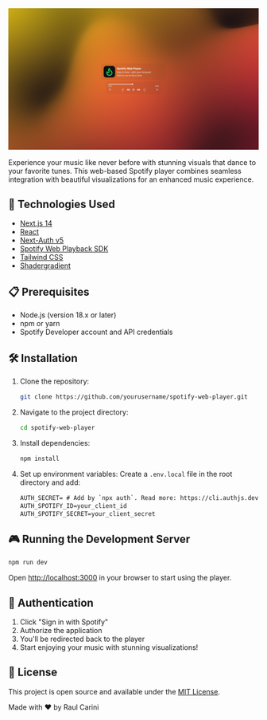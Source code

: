 <img alt="Spotify Web Player" src="/public/assets/og-image.png">

Experience your music like never before with stunning visuals that dance to your favorite tunes. This web-based Spotify player combines seamless integration with beautiful visualizations for an enhanced music experience.

## 🚀 Technologies Used

- [Next.js 14](https://nextjs.org/)
- [React](https://reactjs.org/)
- [Next-Auth v5](https://authjs.dev/)
- [Spotify Web Playback SDK](https://developer.spotify.com/documentation/web-playback-sdk/)
- [Tailwind CSS](https://tailwindcss.com/)
- [Shadergradient](https://www.shadergradient.co)

## 📋 Prerequisites

- Node.js (version 18.x or later)
- npm or yarn
- Spotify Developer account and API credentials

## 🛠️ Installation

1. Clone the repository:
   ```bash
   git clone https://github.com/yourusername/spotify-web-player.git
   ```

2. Navigate to the project directory:
   ```bash
   cd spotify-web-player
   ```

3. Install dependencies:
   ```bash
   npm install
   ```

4. Set up environment variables:
   Create a `.env.local` file in the root directory and add:
   ```
   AUTH_SECRET= # Add by `npx auth`. Read more: https://cli.authjs.dev
   AUTH_SPOTIFY_ID=your_client_id
   AUTH_SPOTIFY_SECRET=your_client_secret
   ```

## 🎮 Running the Development Server

```bash
npm run dev
```

Open [http://localhost:3000](http://localhost:3000) in your browser to start using the player.

## 🔑 Authentication

1. Click "Sign in with Spotify"
2. Authorize the application
3. You'll be redirected back to the player
4. Start enjoying your music with stunning visualizations!

## 📝 License

This project is open source and available under the [MIT License](LICENSE).

Made with ❤️ by Raul Carini